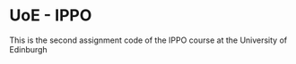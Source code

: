 # UoE - IPPO
This is the second assignment code of the IPPO course at the University of Edinburgh




 
